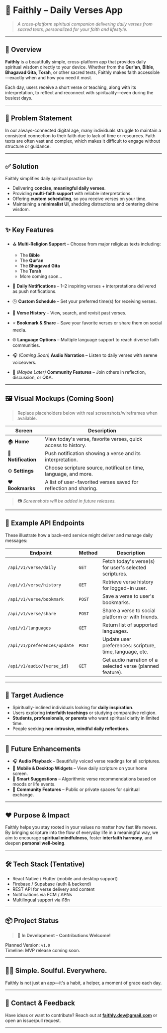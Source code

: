 # 📿 Faithly – Daily Verses App

> *A cross-platform spiritual companion delivering daily verses from sacred texts, personalized for your faith and lifestyle.*

---

## 🌟 Overview

**Faithly** is a beautifully simple, cross-platform app that provides daily spiritual wisdom directly to your device. Whether from the **Qur'an**, **Bible**, **Bhagavad Gita**, **Torah**, or other sacred texts, Faithly makes faith accessible—exactly when and how you need it most.

Each day, users receive a short verse or teaching, along with its interpretation, to reflect and reconnect with spirituality—even during the busiest days.

---

## 🧠 Problem Statement

In our always-connected digital age, many individuals struggle to maintain a consistent connection to their faith due to lack of time or resources. Faith texts are often vast and complex, which makes it difficult to engage without structure or guidance.

---

## ✅ Solution

Faithly simplifies daily spiritual practice by:
- Delivering **concise, meaningful daily verses**.
- Providing **multi-faith support** with reliable interpretations.
- Offering **custom scheduling**, so you receive verses on your time.
- Maintaining a **minimalist UI**, shedding distractions and centering divine wisdom.

---

## ✨ Key Features

- ⛪ **Multi-Religion Support** – Choose from major religious texts including:
  - The **Bible**
  - The **Qur’an**
  - The **Bhagavad Gita**
  - The **Torah**
  - More coming soon...

- 🔔 **Daily Notifications** – 1–2 inspiring verses + interpretations delivered as push notifications.

- 🕒 **Custom Schedule** – Set your preferred time(s) for receiving verses.

- 📖 **Verse History** – View, search, and revisit past verses.

- ⭐ **Bookmark & Share** – Save your favorite verses or share them on social media.

- 🌐 **Language Options** – Multiple language support to reach diverse faith communities.

- 🎧 *(Coming Soon)* **Audio Narration** – Listen to daily verses with serene voiceovers.

- 💬 *(Maybe Later)* **Community Features** – Join others in reflection, discussion, or Q&A.

---

## 🖼️ Visual Mockups (Coming Soon)

> Replace placeholders below with real screenshots/wireframes when available.

| Screen | Description |
|--------|-------------|
| 🏠 **Home**     | View today's verse, favorite verses, quick access to history. |
| 🔔 **Notification** | Push notification showing a verse and its interpretation. |
| ⚙️ **Settings**   | Choose scripture source, notification time, language, and more. |
| ❤️ **Bookmarks** | A list of user-favorited verses saved for reflection and sharing. |

> 📷 *Screenshots will be added in future releases.*

---

## 🔌 Example API Endpoints

These illustrate how a back-end service might deliver and manage daily messages:

| Endpoint | Method | Description |
|----------|--------|-------------|
| `/api/v1/verse/daily` | `GET` | Fetch today's verse(s) for user's selected scriptures. |
| `/api/v1/verse/history` | `GET` | Retrieve verse history for logged-in user. |
| `/api/v1/verse/bookmark` | `POST` | Save a verse to user's bookmarks. |
| `/api/v1/verse/share` | `POST` | Share a verse to social platform or with friends. |
| `/api/v1/languages` | `GET` | Return list of supported languages. |
| `/api/v1/preferences/update` | `POST` | Update user preferences: scripture, time, language, etc. |
| `/api/v1/audio/{verse_id}` | `GET` | Get audio narration of a selected verse (planned feature). |

---

## 👥 Target Audience

- Spiritually-inclined individuals looking for **daily inspiration**.
- Users exploring **interfaith teachings** or studying comparative religion.
- **Students, professionals, or parents** who want spiritual clarity in limited time.
- People seeking **non-intrusive, mindful daily reflections**.

---

## 🚀 Future Enhancements

- 🎧 **Audio Playback** – Beautifully voiced verse readings for all scriptures.
- 📱 **Mobile & Desktop Widgets** – View daily scripture on your home screen.
- 🔁 **Smart Suggestions** – Algorithmic verse recommendations based on moods or life events.
- 💬 **Community Features** – Public or private spaces for spiritual exchange.

---

## ❤️ Purpose & Impact

Faithly helps you stay rooted in your values no matter how fast life moves. By bringing scripture into the flow of everyday life in a meaningful way, we aim to encourage **spiritual mindfulness**, foster **interfaith harmony**, and deepen **personal well-being**.

---

## 🛠️ Tech Stack (Tentative)

- React Native / Flutter (mobile and desktop support)
- Firebase / Supabase (auth & backend)
- REST API for verse delivery and content
- Notifications via FCM / APNs
- Multilingual support via i18n

---

## 📦 Project Status

> 🔧 **In Development – Contributions Welcome!**

Planned Version: `v1.0`  
Timeline: MVP release coming soon.

---

## 🧘‍♀️ Simple. Soulful. Everywhere.

Faithly is not just an app—it's a habit, a helper, a moment of grace each day.

---

## 📩 Contact & Feedback

Have ideas or want to contribute? Reach out at **faithly.dev@gmail.com** or open an issue/pull request.

---

